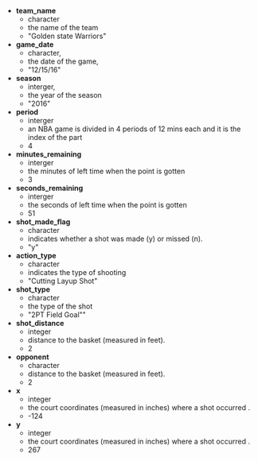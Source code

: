 * **team_name**
    + character
    + the name of the team
    + "Golden state Warriors"  
* **game_date**
    + character,
    + the date of the game,
    + "12/15/16"
* **season**
    + interger,
    + the year of the season
    + "2016"
* **period**
    + interger
    + an NBA game is divided in 4 periods of 12 mins each and it is the index of the part
    + 4
* **minutes_remaining**
    + interger
    + the minutes of left time when the point is gotten
    + 3
* **seconds_remaining**
    + interger
    + the seconds of left time when the point is gotten
    + 51
* **shot_made_flag**
    + character
    + indicates whether a shot was made (y) or missed (n).
    + "y"
* **action_type**
    + character
    + indicates the type of shooting 
    + "Cutting Layup Shot"
* **shot_type**
    + character
    + the type of the shot
    + "2PT Field Goal""
* **shot_distance**
    + integer
    + distance to the basket (measured in feet).
    + 2
* **opponent**
    + character
    + distance to the basket (measured in feet).
    + 2    
* **x**
    + integer
    + the court coordinates (measured in inches) where a shot occurred .
    + -124
* **y**
    + integer
    + the court coordinates (measured in inches) where a shot occurred .
    + 267
        
